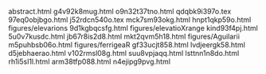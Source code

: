 abstract.html
g4v92k8mug.html
o9n32t37tno.html
qdqbk9i397o.tex
97eq0objbgo.html
j52rdcn540o.tex
mck7sm93okg.html
hnpt1qkp59o.html
figures/elevarions
9d1kgbqcsfg.html
figures/elevatioXrange
kind93f4pj.html
5u0v7kusdc.html
jb67r8is2d8.html
mkt2qvm5h18.html
figures/Aguilarii
m5puhbsb06o.html
figures/ferrigeaR
gf33ucjt858.html
lvdjeergk58.html
d5jebhaerao.html
v102rmsl08g.html
suu8vpjaqq.html
lsttnn1n8do.html
rh1i5sl1l.html
arm38tfp088.html
n4ejipg9pvg.html